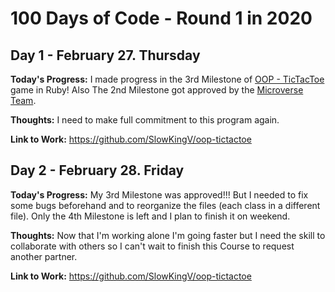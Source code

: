 # 100 Days of Code - Round 1 in 2020
## Day 1 - February 27. Thursday

**Today's Progress:** I made progress in the 3rd Milestone of [OOP - TicTacToe](https://www.theodinproject.com/courses/ruby-programming/lessons/oop) game in Ruby! Also The 2nd Milestone got approved by the [Microverse Team](https://www.microverse.org/).

**Thoughts:** I need to make full commitment to this program again.

**Link to Work:** https://github.com/SlowKingV/oop-tictactoe

## Day 2 - February 28. Friday

**Today's Progress:** My 3rd Milestone was approved!!! But I needed to fix some bugs beforehand and to reorganize the files (each class in a different file). Only the 4th Milestone is left and I plan to finish it on weekend.

**Thoughts:** Now that I'm working alone I'm going faster but I need the skill to collaborate with others so I can't wait to finish this Course to request another partner.

**Link to Work:** https://github.com/SlowKingV/oop-tictactoe
